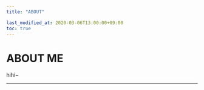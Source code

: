 ```yaml
---
title: "ABOUT"

last_modified_at: 2020-03-06T13:00:00+09:00
toc: true
---
```


# ABOUT ME

hihi~

---
